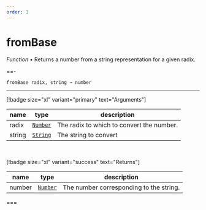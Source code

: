 ```yaml
---
order: 1
---
```

# fromBase

_Function_ &bull; Returns a number from a string representation for a given radix.


==- <pre><code>fromBase radix, string &rarr; number</code></pre>
<hr>

[!badge size="xl" variant="primary" text="Arguments"]

| name | type | description |
|------|------|-------------|
|radix|[`Number`][Number]|The radix to which to convert the number.|
|string|[`String`][String]|The string to convert|

<br>

[!badge size="xl" variant="success" text="Returns"]

| name | type | description |
|------|------|-------------|
|number|[`Number`][Number]|The number corresponding to the string.|



===




[Number]: https://developer.mozilla.org/en-US/docs/Web/JavaScript/Reference/Global_Objects/Number
[String]: https://developer.mozilla.org/en-US/docs/Web/JavaScript/Reference/Global_Objects/String